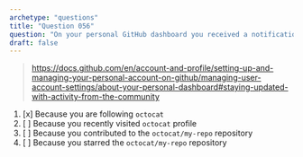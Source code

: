 ```yaml
---
archetype: "questions"
title: "Question 056"
question: "On your personal GitHub dashboard you received a notification that user `octocat` has created a new repository `octocat/my-repo`. Why did you receive that notification?"
draft: false
---
```



> https://docs.github.com/en/account-and-profile/setting-up-and-managing-your-personal-account-on-github/managing-user-account-settings/about-your-personal-dashboard#staying-updated-with-activity-from-the-community
1. [x] Because you are following `octocat`
1. [ ] Because you recently visited `octocat` profile
1. [ ] Because you contributed to the `octocat/my-repo` repository
1. [ ] Because you starred the `octocat/my-repo` repository
